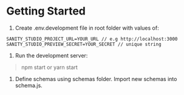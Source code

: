 # Getting Started

1. Create .env.development file in root folder with values of:

  `SANITY_STUDIO_PROJECT_URL=YOUR_URL // e.g http://localhost:3000`
  `SANITY_STUDIO_PREVIEW_SECRET=YOUR_SECRET // unique string`

1. Run the development server:

> npm start
> or
> yarn start

1. Define schemas using schemas folder. Import new schemas into schema.js.
